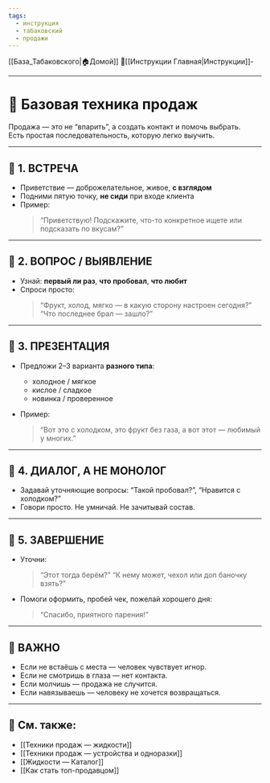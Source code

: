 ```yaml
---
tags:
  - инструкция
  - табаковский
  - продажи
---
```

[[База_Табаковского|🏠Домой]]
📁[[Инструкции Главная|Инструкции]]-

---
# 🧭 Базовая техника продаж

Продажа — это не “впарить”, а создать контакт и помочь выбрать.  
Есть простая последовательность, которую легко выучить.

---

## 🔹 1. ВСТРЕЧА

- Приветствие — доброжелательное, живое, **с взглядом**
- Подними пятую точку, **не сиди** при входе клиента
- Пример:
  > “Приветствую! Подскажите, что-то конкретное ищете или подсказать по вкусам?”

---

## 🔹 2. ВОПРОС / ВЫЯВЛЕНИЕ

- Узнай: **первый ли раз**, **что пробовал**, **что любит**
- Спроси просто:
  > “Фрукт, холод, мягко — в какую сторону настроен сегодня?”
  > “Что последнее брал — зашло?”

---

## 🔹 3. ПРЕЗЕНТАЦИЯ

- Предложи 2–3 варианта **разного типа**:
  - холодное / мягкое
  - кислое / сладкое
  - новинка / проверенное

- Пример:
  > “Вот это с холодком, это фрукт без газа, а вот этот — любимый у многих.”

---

## 🔹 4. ДИАЛОГ, А НЕ МОНОЛОГ

- Задавай уточняющие вопросы: “Такой пробовал?”, “Нравится с холодком?”
- Говори просто. Не умничай. Не зачитывай состав.

---

## 🔹 5. ЗАВЕРШЕНИЕ

- Уточни:
  > “Этот тогда берём?”
  > “К нему может, чехол или доп баночку взять?”

- Помоги оформить, пробей чек, пожелай хорошего дня:
  > “Спасибо, приятного парения!”

---

## 🔸 ВАЖНО

- Если не встаёшь с места — человек чувствует игнор.
- Если не смотришь в глаза — нет контакта.
- Если молчишь — продажа не случится.
- Если навязываешь — человеку не хочется возвращаться.

---

## 📎 См. также:

- [[Техники продаж — жидкости]]
- [[Техники продаж — устройства и одноразки]]
- [[Жидкости — Каталог]]
- [[Как стать топ-продавцом]]
